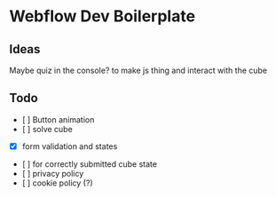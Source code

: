 # Webflow Dev Boilerplate

## Ideas

Maybe quiz in the console?
to make js thing and interact with the cube

## Todo

- [ ] Button animation
- [ ] solve cube
- [x] form validation and states
- [ ] for correctly submitted cube state
- [ ] privacy policy
- [ ] cookie policy (?)

